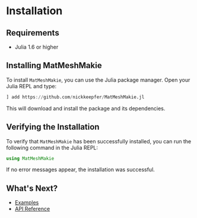 # Installation

## Requirements

- Julia 1.6 or higher

## Installing MatMeshMakie

To install `MatMeshMakie`, you can use the Julia package manager. Open your Julia REPL and type:

```julia
] add https://github.com/nickkeepfer/MatMeshMakie.jl
```

This will download and install the package and its dependencies.

## Verifying the Installation

To verify that `MatMeshMakie` has been successfully installed, you can run the following command in the Julia REPL:

```julia
using MatMeshMakie
```

If no error messages appear, the installation was successful.

## What's Next?

- [Examples](examples.md)
- [API Reference](api_reference.md)
